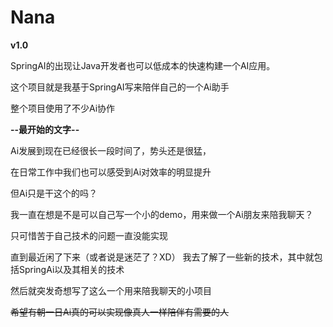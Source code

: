 # Nana

**v1.0**

SpringAI的出现让Java开发者也可以低成本的快速构建一个AI应用。

这个项目就是我基于SpringAI写来陪伴自己的一个Ai助手

整个项目使用了不少Ai协作



**--最开始的文字--**

Ai发展到现在已经很长一段时间了，势头还是很猛，

在日常工作中我们也可以感受到Ai对效率的明显提升

但Ai只是干这个的吗？

我一直在想是不是可以自己写一个小的demo，用来做一个Ai朋友来陪我聊天？

只可惜苦于自己技术的问题一直没能实现

直到最近闲了下来（或者说是迷茫了？XD） 我去了解了一些新的技术，其中就包括SpringAi以及其相关的技术

然后就突发奇想写了这么一个用来陪我聊天的小项目

~~希望有朝一日Ai真的可以实现像真人一样陪伴有需要的人~~

